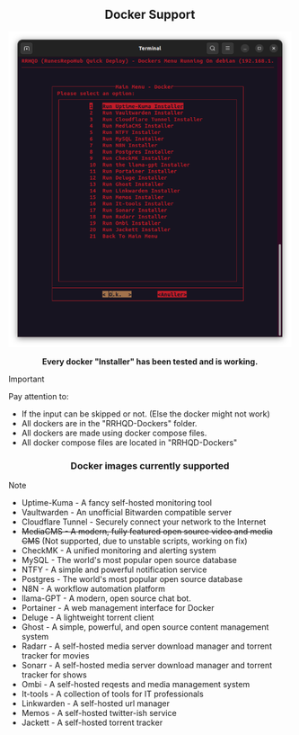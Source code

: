 <div align="center">

## Docker Support

![Alt text](../../../Images/Docker-Images.png)

**Every docker "Installer" has been tested and is working.**

</div>

> [!IMPORTANT]
> Pay attention to:
>
>- If the input can be skipped or not. (Else the docker might not work)
>- All dockers are in the "RRHQD-Dockers" folder. 
>- All dockers are made using docker compose files.
>- All docker compose files are located in "RRHQD-Dockers"

<div align="center">

### Docker images currently supported

</div>

> [!NOTE]
>- Uptime-Kuma - A fancy self-hosted monitoring tool
>- Vaultwarden - An unofficial Bitwarden compatible server
>- Cloudflare Tunnel - Securely connect your network to the Internet
>- ~~MediaCMS - A modern, fully featured open source video and media CMS~~ (Not supported, due to unstable scripts, working on fix)
>- CheckMK - A unified monitoring and alerting system
>- MySQL - The world's most popular open source database
>- NTFY - A simple and powerful notification service
>- Postgres - The world's most popular open source database
>- N8N - A workflow automation platform
>- llama-GPT - A modern, open source chat bot.
>- Portainer - A web management interface for Docker
>- Deluge - A lightweight torrent client
>- Ghost - A simple, powerful, and open source content management system
>- Radarr - A self-hosted media server download manager and torrent tracker for movies
>- Sonarr - A self-hosted media server download manager and torrent tracker for shows
>- Ombi - A self-hosted reqests and media management system
>- It-tools - A collection of tools for IT professionals
>- Linkwarden - A self-hosted url manager
>- Memos - A self-hosted twitter-ish service
>- Jackett - A self-hosted torrent tracker
